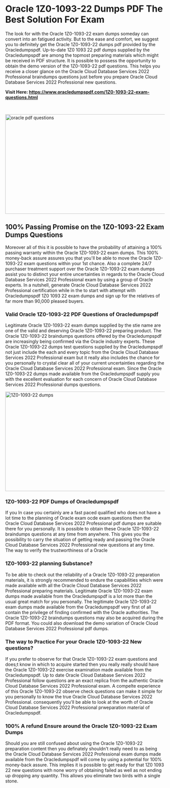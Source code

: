 <h1>Oracle 1Z0-1093-22 Dumps PDF The Best Solution For Exam</h1>
<p>The look for with the Oracle 1Z0-1093-22 exam dumps someday can convert into an fatigued activity. But to the ease and comfort, we suggest you to definitely get the Oracle 1Z0-1093-22 dumps pdf provided by the Oracledumpspdf. Up-to-date 1Z0 1093 22 pdf dumps supplied by the Oracledumpspdf are among the topmost preparing materials which might be received in PDF structure. It is possible to possess the opportunity to obtain the demo version of the 1Z0-1093-22 pdf questions. This helps you receive a closer glance on the Oracle Cloud Database Services 2022 Professional braindumps questions just before you prepare Oracle Cloud Database Services 2022 Professional new questions.</p>
<p><strong>Visit Here: <a href="https://www.oracledumpspdf.com/1Z0-1093-22-exam-questions.html">https://www.oracledumpspdf.com/1Z0-1093-22-exam-questions.html</a></strong></p>
<p>&nbsp;</p>
<p><span style="font-weight: 400;"><img style="display: block; margin-left: auto; margin-right: auto;" src="https://i.ibb.co/RCKYBmz/digital-marketing-Made-with-Poster-My-Wall.jpg" alt="oracle pdf questions" width="850" height="314" /></span></p>
<h2><strong>100% Passing Promise on the 1Z0-1093-22 Exam Dumps Questions</strong></h2>
<p>Moreover all of this it is possible to have the probability of attaining a 100% passing warranty within the Oracle 1Z0-1093-22 exam dumps. This 100% money-back assure assures you that you'll be able to move the Oracle 1Z0-1093-22 exam questions within your 1st chance. Also a complete 24/7 purchaser treatment support over the Oracle 1Z0-1093-22 exam dumps assist you to distinct your entire uncertainties in regards to the Oracle Cloud Database Services 2022 Professional exam by using a group of Oracle experts. In a nutshell, generate Oracle Cloud Database Services 2022 Professional certification while in the to start with attempt with Oracledumpspdf 1Z0 1093 22 exam dumps and sign up for the relatives of far more than 90,000 pleased buyers.</p>
<h3><strong>Valid Oracle 1Z0-1093-22 PDF Questions of Oracledumpspdf</strong></h3>
<p>Legitimate Oracle 1Z0-1093-22 exam dumps supplied by the stie name are one of the valid and deserving Oracle 1Z0-1093-22 preparing product. The Oracle 1Z0-1093-22 braindumps questions offered by the Oracledumpspdf are increasingly being confirmed via the Oracle industry experts. These Oracle 1Z0-1093-22 dumps test questions supplied by the Oracledumpspdf not just include the each and every topic from the Oracle Cloud Database Services 2022 Professional exam but it really also includes the chance for you personally to crystal clear all of your current uncertainties regarding the Oracle Cloud Database Services 2022 Professional exam. Since the Oracle 1Z0-1093-22 dumps made available from the Oracledumpspdf supply you with the excellent evaluation for each concern of Oracle Cloud Database Services 2022 Professional dumps questions.</p>
<p><a href="https://www.oracledumpspdf.com/1Z0-1093-22-exam-questions.html"><span style="font-weight: 400;"><img style="display: block; margin-left: auto; margin-right: auto;" src="https://i.ibb.co/zfVYYs0/Digital-Marketing-Agency-Made-with-Poster-My-Wall-1.jpg" alt="1Z0-1093-22 dumps" width="850" height="314" /></span></a></p>
<h3><strong>1Z0-1093-22 PDF Dumps of Oracledumpspdf</strong></h3>
<p>If you In case you certainly are a fast paced qualified who does not have a lot time to the planning of Oracle exam ocde exam questions then the Oracle Cloud Database Services 2022 Professional pdf dumps are suitable there for you personally. It is possible to obtain these Oracle 1Z0-1093-22 braindumps questions at any time from anywhere. This gives you the possibility to carry the situation of getting ready and passing the Oracle Cloud Database Services 2022 Professional new questions at any time.<br />The way to verify the trustworthiness of a Oracle</p>
<h3>1Z0-1093-22 planning Substance?</h3>
<p>To be able to check out the reliability of a Oracle 1Z0-1093-22 preparation materials, it is strongly recommended to endure the capabilities which were made available with all the Oracle Cloud Database Services 2022 Professional preparing materials. Legitimate Oracle 1Z0-1093-22 exam dumps made available from the Oracledumpspdf is a lot more than the usual great match for you personally. The legitimate Oracle 1Z0-1093-22 exam dumps made available from the Oracledumpspdf very first of all contain the privilege of finding confirmed with the Oracle authorities. The Oracle 1Z0-1093-22 braindumps questions may also be acquired during the PDF format. You could also download the demo variation of Oracle Cloud Database Services 2022 Professional pdf dumps.</p>
<h3>The way to Practice For your Oracle 1Z0-1093-22 New questions?</h3>
<p>If you prefer to observe for that Oracle 1Z0-1093-22 exam questions and does;t know in which to acquire started then you really really should have the Oracle 1Z0-1093-22 exercise examination made available from the Oracledumpspdf. Up to date Oracle Cloud Database Services 2022 Professional follow questions are an exact replica from the authentic Oracle Cloud Database Services 2022 Professional exam. A compelte experience of this Oracle 1Z0-1093-22 observe check questions can make it simple for you personally to know the true Oracle Cloud Database Services 2022 Professional. consequently you'll be able to look at the worth of Oracle Cloud Database Services 2022 Professional prweparation material of Oracledumpspdf.</p>
<h3><strong>100% A refund Ensure around the Oracle 1Z0-1093-22 Exam Dumps</strong></h3>
<p>Should you are still confused about using the Oracle 1Z0-1093-22 preparation content then you definately shouldn't really need to as being the Oracle Cloud Database Services 2022 Professional exam dumps made available from the Oracledumpspdf will come by using a potential for 100% money-back assure. This implies it is possible to get ready for that 1Z0 1093 22 new questions with none worry of obtaining failed as well as not ending up dropping any quantity. This allows you eliminate two birds with a single stone.</p>
